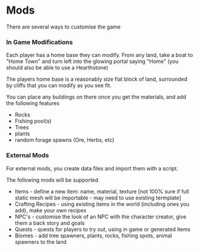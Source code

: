 # Mods
There are several ways to customise the game

### In Game Modifications
Each player has a home base they can modify. 
From any land, take a boat to "Home Town" and turn left into the glowing portal saying "Home"
(you should also be able to use a Hearthstone)

The players home base is a reasonably size flat block of land, surrounded by cliffs that you can modify as you see fit.

You can place any buildings on there once you get the materials, and add the following features
- Rocks
- Fishing pool(s)
- Trees
- plants
- random forage spawns (Ore, Herbs, etc)


### External Mods

For external mods, you create data files and import them with a script.

The following mods will be supported
- Items - define a new item: name, material, texture [not 100% sure if full static mesh will be importable - may need to use existing termplate]
- Crafting Recipes - using existing items in the world (including ones you add), make your own recipes
- NPC's - customise the look of an NPC with the character creator, give them a back story and goals
- Quests - quests for players to try out, using in game or generated items
- Biomes - add tree spawners, plants, rocks, fishing spots, animal spawners to the land



